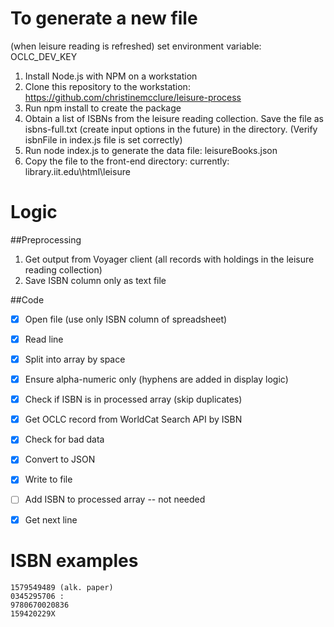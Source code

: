 # To generate a new file

(when leisure reading is refreshed)
set environment variable: OCLC_DEV_KEY

1. Install Node.js with NPM on a workstation
2. Clone this repository to the workstation: https://github.com/christinemcclure/leisure-process
3. Run npm install to create the package
4. Obtain a list of ISBNs from the leisure reading collection. Save the file as isbns-full.txt (create input options in the future) in the directory. (Verify isbnFile in index.js file is set correctly)
5. Run node index.js to generate the data file: leisureBooks.json
6. Copy the file to the front-end directory: currently: library.iit.edu\html\leisure


# Logic
##Preprocessing
1. Get output from Voyager client (all records with holdings in the leisure reading collection)
2. Save ISBN column only as text file

##Code

- [x] Open file (use only ISBN column of spreadsheet)
- [x] Read line
- [x] Split into array by space
- [x] Ensure alpha-numeric only (hyphens are added in display logic)
- [x] Check if ISBN is in processed array (skip duplicates)
- [x] Get OCLC record from WorldCat Search API by ISBN
- [x] Check for bad data
- [x] Convert to JSON
- [x] Write to file
- [ ] Add ISBN to processed array -- not needed
- [x] Get next line


# ISBN  examples

    1579549489 (alk. paper) 
    0345295706 : 
    9780670020836 
    159420229X 


